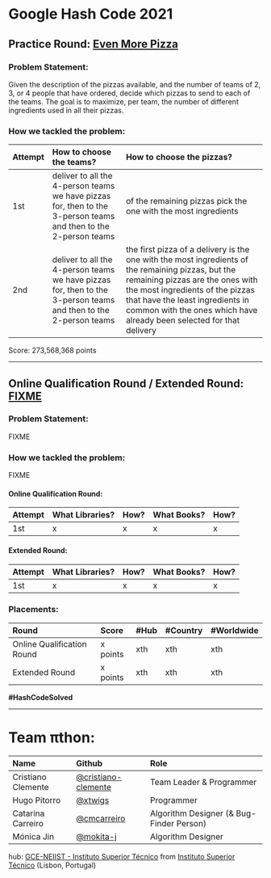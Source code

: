 # Google Hash Code 2021

## Practice Round: [Even More Pizza](practice-round/even_more_pizza.pdf)

### Problem Statement:

Given the description of the pizzas available, and the number of teams of 2, 3, or 4 people that have ordered, decide which pizzas to send to each of the teams.
The goal is to maximize, per team, the number of different ingredients used in all their pizzas.

### How we tackled the problem:

| Attempt | How to choose the teams? | How to choose the pizzas? |
| :------ | :----------------------- | :------------------------ |
| 1st     | deliver to all the 4-person teams we have pizzas for, then to the 3-person teams and then to the 2-person teams | of the remaining pizzas pick the one with the most ingredients |
| 2nd     | deliver to all the 4-person teams we have pizzas for, then to the 3-person teams and then to the 2-person teams | the first pizza of a delivery is the one with the most ingredients of the remaining pizzas, but the remaining pizzas are the ones with the most ingredients of the pizzas that have the least ingredients in common with the ones which have already been selected for that delivery |

Score: 273,568,368 points

---

## Online Qualification Round / Extended Round: [FIXME](qualification-round/FIXME.pdf)

### Problem Statement:

FIXME

### How we tackled the problem:

FIXME

#### Online Qualification Round:


| Attempt | What Libraries? | How? | What Books? | How? |
| :-------| :-------------- | :--- | :---------- | :--- |
| 1st     | x | x | x | x |

#### Extended Round:

| Attempt | What Libraries? | How? | What Books? | How? |
| :-------| :-------------- | :--- | :---------- | :--- |
| 1st     | x | x | x | x |

### Placements:

| Round                      | Score             | #Hub | #Country | #Worldwide |
| :------------------------- | :---------------- | :--- | :------- | :--------- |
| Online Qualification Round | x points | xth  | xth     | xth    |
| Extended Round             | x points | xth  | xth     | xth    |

**#HashCodeSolved**

---

# Team πthon:

| Name               | Github                                                       | Role                                     |
| :----------------- | :----------------------------------------------------------- | :--------------------------------------- |
| Cristiano Clemente | [@cristiano-clemente](https://github.com/cristiano-clemente) | Team Leader & Programmer                 |
| Hugo Pitorro       | [@xtwigs](https://github.com/xtwigs)                         | Programmer                               |
| Catarina Carreiro  | [@cmcarreiro](https://github.com/cmcarreiro)                 | Algorithm Designer (& Bug-Finder Person) |
| Mónica Jin         | [@mokita-j](https://github.com/Mokita-J)                     | Algorithm Designer                       |

hub: [GCE-NEIIST - Instituto Superior Técnico](https://gce.rnl.tecnico.ulisboa.pt/) from [Instituto Superior Técnico](https://tecnico.ulisboa.pt/en/) (Lisbon, Portugal)
